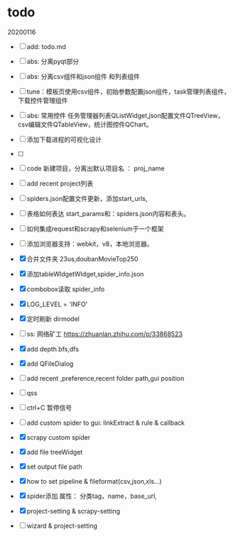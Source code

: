 # todo


20200116
- [ ] add: todo.md
- [ ] abs: 分离pyqt部分
- [ ] abs: 分离csv组件和json组件 和列表组件
- [ ] tune：模板页使用csv组件，初始参数配置json组件，task管理列表组件，下载控件管理组件
- [ ] abs: 常用控件 任务管理器列表QListWidget,json配置文件QTreeView，csv编辑文件QTableView，统计图控件QChart。


- [ ] 添加下载进程的可视化设计
- [ ] 

- [ ] code 新建项目，分离出默认项目名 ： proj_name
- [ ] add recent project列表
- [ ] spiders.json配置文件更新，添加start_urls,
- [ ] 表格如何表达 start_params和：spiders.json内容和表头。

- [ ] 如何集成request和scrapy和selenium于一个框架
- [ ] 添加浏览器支持：webkit，v8，本地浏览器。

- [x] 合并文件夹 23us,doubanMovieTop250 
- [x] 添加tableWIdgetWIdget,spider_info.json
- [x] combobox读取 spider_info


- [x]  LOG_LEVEL = 'INFO'
- [x]  定时刷新 dirmodel
- [ ]  ss: 网络矿工  https://zhuanlan.zhihu.com/p/33868523
- [x] add depth bfs,dfs
- [x] add QFileDialog

- [ ] add recent ,preference,recent folder path,gui position
- [ ] qss
- [ ] ctrl+C 暂停信号
- [ ] add custom spider to gui: linkExtract & rule & callback
- [x] scrapy custom spider
- [x] add file treeWidget
- [x]  set output file path

- [x] how to set pipeline & fileformat(csv,json,xls...)
- [x] spider添加 属性： 分类tag，name，base_url,
- [x] project-setting & scrapy-setting 
- [ ] wizard & project-setting

